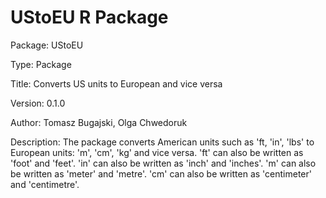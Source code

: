 # UStoEU R Package
Package: UStoEU

Type: Package

Title: Converts US units to European and vice versa

Version: 0.1.0

Author: Tomasz Bugajski, Olga Chwedoruk

Description: The package converts American units such as 'ft, 'in', 'lbs' to European units: 'm', 'cm', 'kg' and vice versa. 'ft' can also be written as 'foot' and 'feet'. 'in' can also be written as 'inch' and 'inches'. 'm' can also be written as 'meter' and 'metre'. 'cm' can also be written as 'centimeter' and 'centimetre'.
